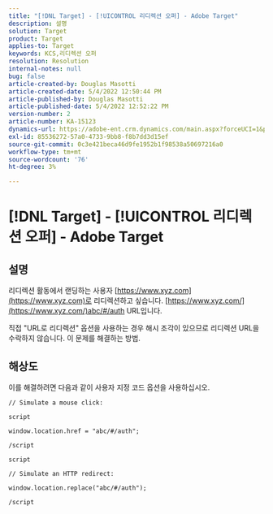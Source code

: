 ```yaml
---
title: "[!DNL Target] - [!UICONTROL 리디렉션 오퍼] - Adobe Target"
description: 설명
solution: Target
product: Target
applies-to: Target
keywords: KCS,리디렉션 오퍼
resolution: Resolution
internal-notes: null
bug: false
article-created-by: Douglas Masotti
article-created-date: 5/4/2022 12:50:44 PM
article-published-by: Douglas Masotti
article-published-date: 5/4/2022 12:52:22 PM
version-number: 2
article-number: KA-15123
dynamics-url: https://adobe-ent.crm.dynamics.com/main.aspx?forceUCI=1&pagetype=entityrecord&etn=knowledgearticle&id=721ba4cb-a8cb-ec11-a7b6-6045bd00d7cd
exl-id: 85536272-57a0-4733-9bb8-f8b7dd3d15ef
source-git-commit: 0c3e421beca46d9fe1952b1f98538a50697216a0
workflow-type: tm+mt
source-wordcount: '76'
ht-degree: 3%

---
```


# [!DNL Target] - [!UICONTROL 리디렉션 오퍼] - Adobe Target

## 설명


리디렉션 활동에서 랜딩하는 사용자 [https://www.xyz.com](https://www.xyz.com)로 리디렉션하고 싶습니다. [https://www.xyz.com/](https://www.xyz.com/)abc/#/auth URL입니다.

직접 &quot;URL로 리디렉션&quot; 옵션을 사용하는 경우 해시 조각이 있으므로 리디렉션 URL을 수락하지 않습니다. 이 문제를 해결하는 방법.


## 해상도


이를 해결하려면 다음과 같이 사용자 지정 코드 옵션을 사용하십시오.

```
// Simulate a mouse click:

script

window.location.href = "abc/#/auth";

/script
```

```
script

// Simulate an HTTP redirect:

window.location.replace("abc/#/auth");

/script
```

